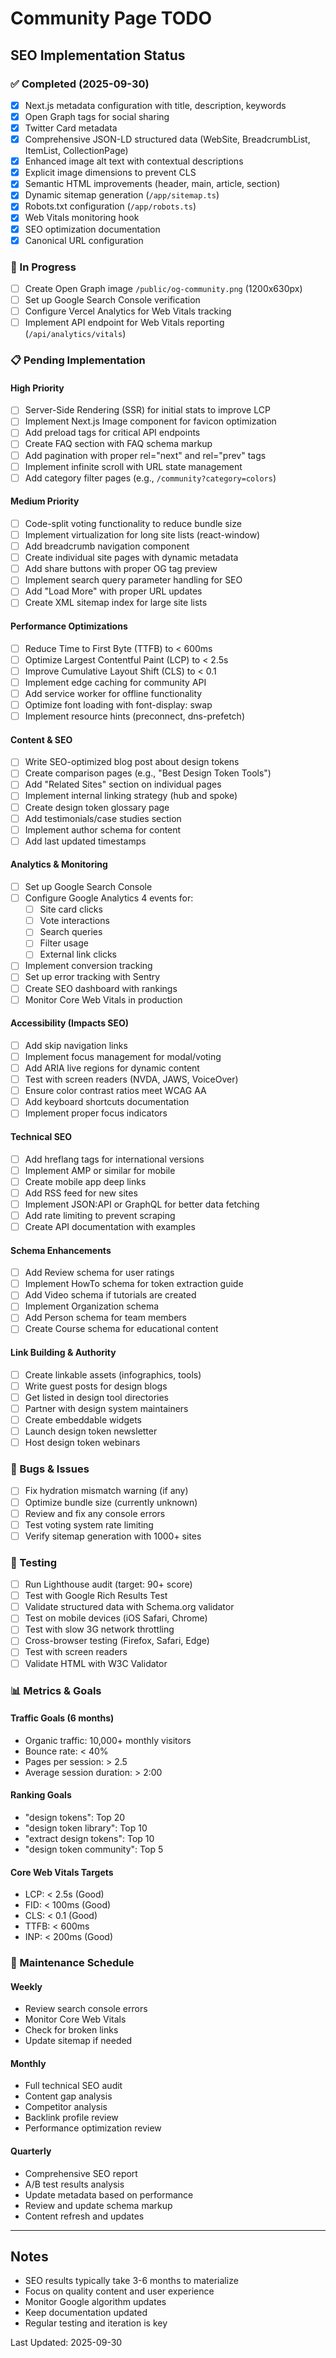 # Community Page TODO

## SEO Implementation Status

### ✅ Completed (2025-09-30)
- [x] Next.js metadata configuration with title, description, keywords
- [x] Open Graph tags for social sharing
- [x] Twitter Card metadata
- [x] Comprehensive JSON-LD structured data (WebSite, BreadcrumbList, ItemList, CollectionPage)
- [x] Enhanced image alt text with contextual descriptions
- [x] Explicit image dimensions to prevent CLS
- [x] Semantic HTML improvements (header, main, article, section)
- [x] Dynamic sitemap generation (`/app/sitemap.ts`)
- [x] Robots.txt configuration (`/app/robots.ts`)
- [x] Web Vitals monitoring hook
- [x] SEO optimization documentation
- [x] Canonical URL configuration

### 🚧 In Progress
- [ ] Create Open Graph image `/public/og-community.png` (1200x630px)
- [ ] Set up Google Search Console verification
- [ ] Configure Vercel Analytics for Web Vitals tracking
- [ ] Implement API endpoint for Web Vitals reporting (`/api/analytics/vitals`)

### 📋 Pending Implementation

#### High Priority
- [ ] Server-Side Rendering (SSR) for initial stats to improve LCP
- [ ] Implement Next.js Image component for favicon optimization
- [ ] Add preload tags for critical API endpoints
- [ ] Create FAQ section with FAQ schema markup
- [ ] Add pagination with proper rel="next" and rel="prev" tags
- [ ] Implement infinite scroll with URL state management
- [ ] Add category filter pages (e.g., `/community?category=colors`)

#### Medium Priority
- [ ] Code-split voting functionality to reduce bundle size
- [ ] Implement virtualization for long site lists (react-window)
- [ ] Add breadcrumb navigation component
- [ ] Create individual site pages with dynamic metadata
- [ ] Add share buttons with proper OG tag preview
- [ ] Implement search query parameter handling for SEO
- [ ] Add "Load More" with proper URL updates
- [ ] Create XML sitemap index for large site lists

#### Performance Optimizations
- [ ] Reduce Time to First Byte (TTFB) to < 600ms
- [ ] Optimize Largest Contentful Paint (LCP) to < 2.5s
- [ ] Improve Cumulative Layout Shift (CLS) to < 0.1
- [ ] Implement edge caching for community API
- [ ] Add service worker for offline functionality
- [ ] Optimize font loading with font-display: swap
- [ ] Implement resource hints (preconnect, dns-prefetch)

#### Content & SEO
- [ ] Write SEO-optimized blog post about design tokens
- [ ] Create comparison pages (e.g., "Best Design Token Tools")
- [ ] Add "Related Sites" section on individual pages
- [ ] Implement internal linking strategy (hub and spoke)
- [ ] Create design token glossary page
- [ ] Add testimonials/case studies section
- [ ] Implement author schema for content
- [ ] Add last updated timestamps

#### Analytics & Monitoring
- [ ] Set up Google Search Console
- [ ] Configure Google Analytics 4 events for:
  - [ ] Site card clicks
  - [ ] Vote interactions
  - [ ] Search queries
  - [ ] Filter usage
  - [ ] External link clicks
- [ ] Implement conversion tracking
- [ ] Set up error tracking with Sentry
- [ ] Create SEO dashboard with rankings
- [ ] Monitor Core Web Vitals in production

#### Accessibility (Impacts SEO)
- [ ] Add skip navigation links
- [ ] Implement focus management for modal/voting
- [ ] Add ARIA live regions for dynamic content
- [ ] Test with screen readers (NVDA, JAWS, VoiceOver)
- [ ] Ensure color contrast ratios meet WCAG AA
- [ ] Add keyboard shortcuts documentation
- [ ] Implement proper focus indicators

#### Technical SEO
- [ ] Add hreflang tags for international versions
- [ ] Implement AMP or similar for mobile
- [ ] Create mobile app deep links
- [ ] Add RSS feed for new sites
- [ ] Implement JSON:API or GraphQL for better data fetching
- [ ] Add rate limiting to prevent scraping
- [ ] Create API documentation with examples

#### Schema Enhancements
- [ ] Add Review schema for user ratings
- [ ] Implement HowTo schema for token extraction guide
- [ ] Add Video schema if tutorials are created
- [ ] Implement Organization schema
- [ ] Add Person schema for team members
- [ ] Create Course schema for educational content

#### Link Building & Authority
- [ ] Create linkable assets (infographics, tools)
- [ ] Write guest posts for design blogs
- [ ] Get listed in design tool directories
- [ ] Partner with design system maintainers
- [ ] Create embeddable widgets
- [ ] Launch design token newsletter
- [ ] Host design token webinars

### 🐛 Bugs & Issues
- [ ] Fix hydration mismatch warning (if any)
- [ ] Optimize bundle size (currently unknown)
- [ ] Review and fix any console errors
- [ ] Test voting system rate limiting
- [ ] Verify sitemap generation with 1000+ sites

### 🧪 Testing
- [ ] Run Lighthouse audit (target: 90+ score)
- [ ] Test with Google Rich Results Test
- [ ] Validate structured data with Schema.org validator
- [ ] Test on mobile devices (iOS Safari, Chrome)
- [ ] Test with slow 3G network throttling
- [ ] Cross-browser testing (Firefox, Safari, Edge)
- [ ] Test with screen readers
- [ ] Validate HTML with W3C Validator

### 📊 Metrics & Goals

#### Traffic Goals (6 months)
- Organic traffic: 10,000+ monthly visitors
- Bounce rate: < 40%
- Pages per session: > 2.5
- Average session duration: > 2:00

#### Ranking Goals
- "design tokens": Top 20
- "design token library": Top 10
- "extract design tokens": Top 10
- "design token community": Top 5

#### Core Web Vitals Targets
- LCP: < 2.5s (Good)
- FID: < 100ms (Good)
- CLS: < 0.1 (Good)
- TTFB: < 600ms
- INP: < 200ms (Good)

### 🔄 Maintenance Schedule

#### Weekly
- Review search console errors
- Monitor Core Web Vitals
- Check for broken links
- Update sitemap if needed

#### Monthly
- Full technical SEO audit
- Content gap analysis
- Competitor analysis
- Backlink profile review
- Performance optimization review

#### Quarterly
- Comprehensive SEO report
- A/B test results analysis
- Update metadata based on performance
- Review and update schema markup
- Content refresh and updates

---

## Notes
- SEO results typically take 3-6 months to materialize
- Focus on quality content and user experience
- Monitor Google algorithm updates
- Keep documentation updated
- Regular testing and iteration is key

Last Updated: 2025-09-30